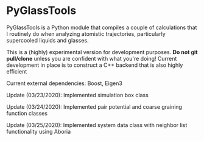 # PyGlassTools

PyGlassTools is a Python module that compiles a couple of calculations that I routinely do when analyzing atomistic trajectories, particularly supercooled liquids and glasses.

This is a (highly) experimental version for development purposes. **Do not git pull/clone** unless you are confident with what you're doing! Current development in place is to construct a C++ backend that is also highly efficient

Current external dependencies: Boost, Eigen3

Update (03/23/2020): Implemented simulation box class

Update (03/24/2020): Implemented pair potential and coarse graining function classes

Update (03/25/2020): Implemented system data class with neighbor list functionality using Aboria
